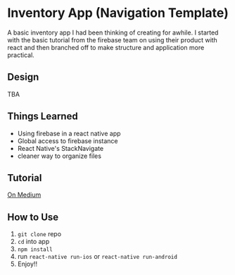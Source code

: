 # Inventory App (Navigation Template)
A basic inventory app I had been thinking of creating for awhile.
I started with the basic tutorial from the firebase team on using their product with react and then branched off to make structure and application more practical.

## Design
TBA

## Things Learned
* Using firebase in a react native app
* Global access to firebase instance
* React Native's StackNavigate
* cleaner way to organize files

## Tutorial
[On Medium](https://medium.com/@keheira/firebase-react-native-building-an-inventory-app-baea00b3d629)

## How to Use
1. ```git clone``` repo
2. ```cd``` into app
3. ```npm install```
4. run ```react-native run-ios``` or  ```react-native run-android```
5. Enjoy!!
